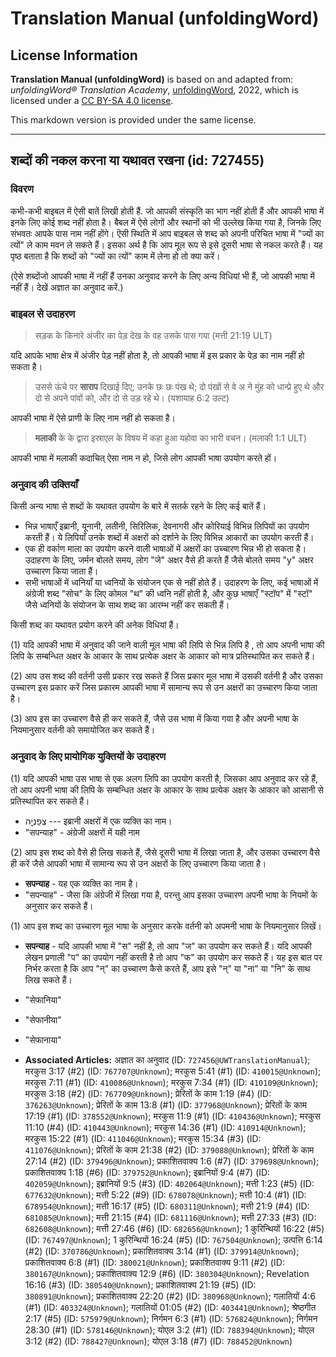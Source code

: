 # Translation Manual (unfoldingWord)

## License Information

**Translation Manual (unfoldingWord)** is based on and adapted from: _unfoldingWord® Translation Academy_, [unfoldingWord](https://unfoldingword.org/utw), 2022, which is licensed under a [CC BY-SA 4.0 license](https://creativecommons.org/licenses/by-sa/4.0/legalcode.en).

This markdown version is provided under the same license.



--------------------------------

## शब्दों की नकल करना या यथावत रखना (id: 727455)

### विवरण

कभी\-कभी बाइबल में ऐसी बातें लिखी होती हैं. जो आपकी संस्कृति का भाग नहीं होती हैं और आपकी भाषा में इनके लिए कोई शब्द नहीं होता है। बैबल में ऐसे लोगों और स्थानों को भी उल्लेख किया गया है, जिनके लिए संभवतः आपके पास नाम नहीं होंगे। ऎसी स्थिति में आप बाइबल से शब्द को अपनी परिचित भाषा में "ज्यों का त्यों" ले काम मवन ले सकते हैं। इसका अर्थ है कि आप मूल रूप से इसे दूसरी भाषा से नकल करते हैं। यह पृष्ठ बताता है कि शब्दों को "ज्यों का त्यों" काम में लेना हो तो क्या करें।

(ऐसे शब्दोंजो आपकी भाषा में नहीं हैं उनका अनुवाद करने के लिए अन्य विधियां भी हैं, जो आपकी भाषा में नहीं हैं। देखें अज्ञात का अनुवाद करें.)

### बाइबल से उदाहरण

> सड़क के किनारे अंजीर का पेड़ देख के वह उसके पास गया (मत्ती 21:19 ULT)

यदि आपके भाषा क्षेत्र में अंजीर पेड़ नहीं होता है, तो आपकी भाषा में इस प्रकार के पेड़ का नाम नहीं हो सकता है।

> उससे ऊंचे पर **साराप** दिखाई दिए; उनके छः छः पंख थे; दो पंखों से वे अ ने मुंह को धान्प्रे हुए थे और दो से अपने पांवों को, और दो से उड़ रहे थे। (यशायाह 6:2 उल्ट)

आपकी भाषा में ऐसे प्राणी के लिए नाम नहीं हो सकता है।

> **मलाकी** के के द्वारा इस्राएल के विषय में कहा हुआ यहोवा का भारी वचन। (मलाकी 1:1 ULT)

आपकी भाषा में मलाकी कदाचित् ऐसा नाम न हो, जिसे लोग आपकी भाषा उपयोग करते हों।

### अनुवाद की उक्तियाँ

किसी अन्य भाषा से शब्दों के यथावत उपयोग के बारे में सतर्क रहने के लिए कई बातें हैं।

* भिन्न भाषाएँ इब्रानी, यूनानी, लतीनी, सिरिलिक, देवनागरी और कोरियाई विभिन्न लिपियों का उपयोग करती हैं। ये लिपियाँ उनके शब्दों में अक्षरों को दर्शाने के लिए विभिन्न आकारों का उपयोग करती हैं।
* एक ही वर्काण माला का उपयोग करने वाली भाषाओं में अक्षरों का उच्चारण भिन्न भी हो सकता है। उदाहरण के लिए, जर्मन बोलते समय, लोग "जे" अक्षर वैसे ही करते हैं जैसे बोलते समय "y" अक्षर उच्चारण किया जाता हैं।
* सभी भाषाओं में ध्वनियाँ या ध्वनियों के संयोजन एक से नहीं होते हैं। उदाहरण के लिए, कई भाषाओं में अंग्रेजी शब्द "सोच" के लिए कोमल "थ" की ध्वनि नहीं होती है, और कुछ भाषाएँ "स्टॉप" में "स्टॉ" जैसे ध्वनियों के संयोजन के साथ शब्द का आरम्भ नहीं कर सकती हैं।

किसी शब्द का यथावत प्रयोग करने की अनेक विधियां हैं।

(1\) यदि आपकी भाषा में अनुवाद की जाने वाली मूल भाषा की लिपि से भिन्न लिपि है , तो आप अपनी भाषा की लिपि के सम्बन्धित अक्षर के आकार के साथ प्रत्येक अक्षर के आकार को मात्र प्रतिस्थापित कर सकते हैं।

(2\) आप उस शब्द की वर्तनी उसी प्रकार रख सकते हैं जिस प्रकार मूल भाषा में उसकी वर्तनी है और उसका उच्चारण इस प्रकार करें जिस प्रकारम आपकी भाषा में सामान्य रूप से उन अक्षरों का उच्चारण किया जाता है।

(3\) आप इस का उच्चारण वैसे ही कर सकते हैं, जैसे उस भाषा में किया गया है और अपनी भाषा के नियमानुसार वर्तनी को समायोजित कर सकते हैं।

### अनुवाद के लिए प्रायोगिक युक्तियों के उदाहरण

(1\) यदि आपकी भाषा उस भाषा से एक अलग लिपि का उपयोग करती है, जिसका आप अनुवाद कर रहे हैं, तो आप अपनी भाषा की लिपि के सम्बन्धित अक्षर के आकार के साथ प्रत्येक अक्षर के आकार को आसानी से प्रतिस्थापित कर सकते हैं।

* צְפַנְיָ֤ה \-\-\- इब्रानी अक्षरों में एक व्यक्ति का नाम।
* "सपन्याह" \- अंग्रेजी अक्षरों में यही नाम

(2\) आप इस शब्द को वैसे ही लिख सकते हैं, जैसे दूसरी भाषा में लिखा जाता है, और उसका उच्चारण वैसे ही करें जैसे आपकी भाषा में सामान्य रूप से उन अक्षरों के लिए उच्चारण किया जाता है।

* **सपन्याह** \- यह एक व्यक्ति का नाम है।
* "सपन्याह" \- जैसा कि अंग्रेजी में लिखा गया है, परन्तु आप इसका उच्चारण अपनी भाषा के नियमों के अनुसार कर सकते हैं।

(1\) आप इस शब्द का उच्चारण मूल भाषा के अनुसार करके वर्तनी को अपमनी भाषा के नियमानुसार लिखें।

* **सपन्याह** \- यदि आपकी भाषा में "स" नहीं है, तो आप "ज" का उपयोग कर सकते हैं। यदि आपकी लेखन प्रणाली "प" का उपयोग नहीं करती है तो आप "फ" का उपयोग कर सकते हैं। यह इस बात पर निर्भर करता है कि आप "न्" का उच्चारण कैसे करते हैं, आप इसे "न्" या "ना" या "नि" के साथ लिख सकते हैं।
* "सेफानिया"
* "सेफानीया"
* "सेफानाया"

* **Associated Articles:** अज्ञात का अनुवाद (ID: `727456@UWTranslationManual`); मरकुस 3:17 (#2) (ID: `767707@Unknown`); मरकुस 5:41 (#1) (ID: `410015@Unknown`); मरकुस 7:11 (#1) (ID: `410086@Unknown`); मरकुस 7:34 (#1) (ID: `410109@Unknown`); मरकुस 3:18 (#2) (ID: `767709@Unknown`); प्रेरितों के काम 1:19 (#4) (ID: `376263@Unknown`); प्रेरितों के काम 13:8 (#1) (ID: `377968@Unknown`); प्रेरितों के काम 17:19 (#1) (ID: `378552@Unknown`); मरकुस 11:9 (#1) (ID: `410436@Unknown`); मरकुस 11:10 (#4) (ID: `410443@Unknown`); मरकुस 14:36 (#1) (ID: `410914@Unknown`); मरकुस 15:22 (#1) (ID: `411046@Unknown`); मरकुस 15:34 (#3) (ID: `411076@Unknown`); प्रेरितों के काम 21:38 (#2) (ID: `379088@Unknown`); प्रेरितों के काम 27:14 (#2) (ID: `379496@Unknown`); प्रकाशितवाक्य 1:6 (#7) (ID: `379698@Unknown`); प्रकाशितवाक्य 1:18 (#6) (ID: `379752@Unknown`); इब्रानियों 9:4 (#7) (ID: `402059@Unknown`); इब्रानियों 9:5 (#3) (ID: `402064@Unknown`); मत्ती 1:23 (#5) (ID: `677632@Unknown`); मत्ती 5:22 (#9) (ID: `678078@Unknown`); मत्ती 10:4 (#1) (ID: `678954@Unknown`); मत्ती 16:17 (#5) (ID: `680311@Unknown`); मत्ती 21:9 (#4) (ID: `681085@Unknown`); मत्ती 21:15 (#4) (ID: `681116@Unknown`); मत्ती 27:33 (#3) (ID: `682608@Unknown`); मत्ती 27:46 (#6) (ID: `682656@Unknown`); 1 कुरिन्थियों 16:22 (#5) (ID: `767497@Unknown`); 1 कुरिन्थियों 16:24 (#5) (ID: `767504@Unknown`); उत्पत्ति 6:14 (#2) (ID: `370786@Unknown`); प्रकाशितवाक्य 3:14 (#1) (ID: `379914@Unknown`); प्रकाशितवाक्य 6:8 (#1) (ID: `380021@Unknown`); प्रकाशितवाक्य 9:11 (#2) (ID: `380167@Unknown`); प्रकाशितवाक्य 12:9 (#6) (ID: `380304@Unknown`); Revelation 16:16 (#3) (ID: `380540@Unknown`); प्रकाशितवाक्य 21:19 (#5) (ID: `380891@Unknown`); प्रकाशितवाक्य 22:20 (#2) (ID: `380968@Unknown`); गलातियों 4:6 (#1) (ID: `403324@Unknown`); गलातियों 01:05 (#2) (ID: `403441@Unknown`); श्रेष्ठगीत 2:17 (#5) (ID: `575979@Unknown`); निर्गमन 6:3 (#1)  (ID: `576824@Unknown`); निर्गमन 28:30 (#1) (ID: `578146@Unknown`); योएल 3:2 (#1) (ID: `788394@Unknown`); योएल 3:12 (#2) (ID: `788427@Unknown`); योएल 3:18 (#7) (ID: `788452@Unknown`)

